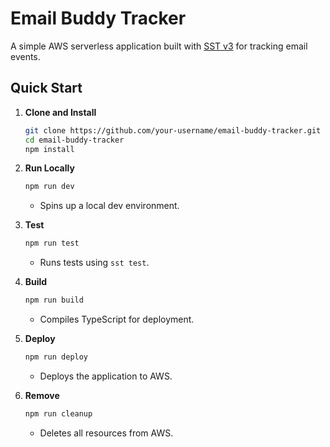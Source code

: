 
# Email Buddy Tracker

A simple AWS serverless application built with [SST v3](https://docs.sst.dev/) for tracking email events.

## Quick Start

1. **Clone and Install**
   ```bash
   git clone https://github.com/your-username/email-buddy-tracker.git
   cd email-buddy-tracker
   npm install
   ```

2. **Run Locally**
   ```bash
   npm run dev
   ```
   - Spins up a local dev environment.

3. **Test**
   ```bash
   npm run test
   ```
   - Runs tests using `sst test`.

4. **Build**
   ```bash
   npm run build
   ```
   - Compiles TypeScript for deployment.

5. **Deploy**
   ```bash
   npm run deploy
   ```
   - Deploys the application to AWS.

6. **Remove**
   ```bash
   npm run cleanup
   ```
   - Deletes all resources from AWS.
